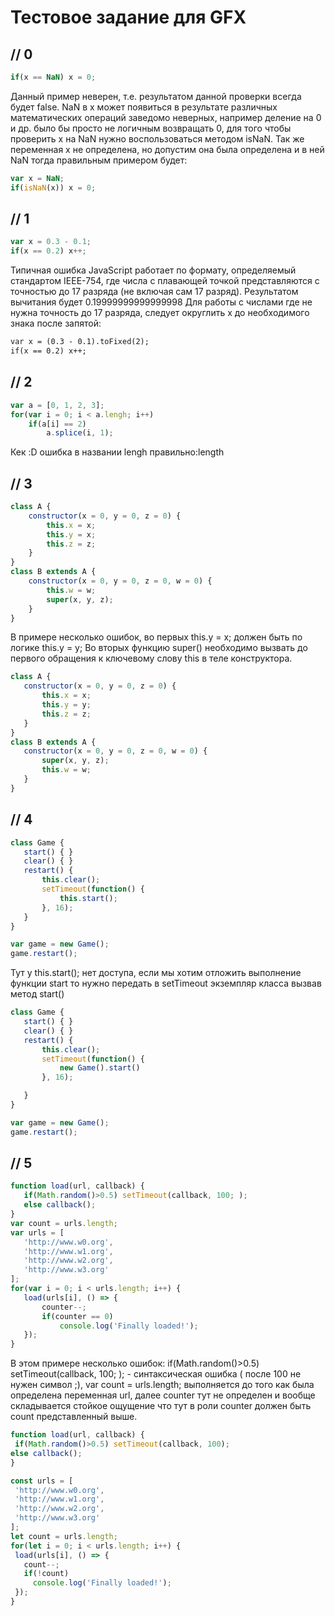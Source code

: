 Тестовое задание для GFX 
=
// 0
-
```js
if(x == NaN) x = 0;
```
Данный пример неверен, т.е. результатом данной проверки всегда будет false. NaN в x может появиться в результате различных математических операций заведомо неверных, например деление на 0 и др. было бы просто не логичным возвращать 0, для того чтобы проверить x на NaN нужно воспользоваться методом isNaN. 
Так же переменная x не определена, но допустим она была определена и в ней NaN тогда правильным примером будет:
```js
var x = NaN;
if(isNaN(x)) x = 0;
```
 
// 1
-
```js
var x = 0.3 - 0.1;
if(x == 0.2) x++;
```
Типичная ошибка JavaScript работает по формату, определяемый стандартом IEEE-754, где числа с плавающей точкой представляются с точностью до 17 разряда (не включая сам 17 разряд). Результатом вычитания будет 0.19999999999999998
Для работы с числами где не нужна точность до 17 разряда, следует округлить x до необходимого знака после запятой:
```html
var x = (0.3 - 0.1).toFixed(2);
if(x == 0.2) x++;
``` 
// 2
-
```js
var a = [0, 1, 2, 3];
for(var i = 0; i < a.lengh; i++) 
	if(a[i] == 2) 
		a.splice(i, 1);
```
Кек :D ошибка в названии lengh правильно:length
 
// 3
-
```js
class A {
	constructor(x = 0, y = 0, z = 0) {
		this.x = x;
		this.y = x;
		this.z = z;
	}
}
class B extends A {
	constructor(x = 0, y = 0, z = 0, w = 0) {
		this.w = w;
		super(x, y, z);
	}	
}
```
В примере несколько ошибок, во первых this.y = x; должен быть по логике this.y = y; Во вторых функцию super() необходимо вызвать до первого обращения к ключевому слову this в теле конструктора.
 ```js
class A {
 	constructor(x = 0, y = 0, z = 0) {
 		this.x = x;
 		this.y = y;
 		this.z = z;
 	}
 }
 class B extends A {
 	constructor(x = 0, y = 0, z = 0, w = 0) {
 		super(x, y, z);
 		this.w = w;
 	}	
 }
 ```
// 4
-
 ```js
class Game {
	start() { }
	clear() { }
	restart() {
		this.clear();
		setTimeout(function() {
		    this.start();
		}, 16);
	}
}

var game = new Game();
game.restart();
```

Тут у  this.start(); нет доступа, если мы хотим отложить выполнение функции start то нужно передать в setTimeout экземпляр класса вызвав метод start()
 ```js
class Game {
	start() { }
	clear() { }
	restart() {
		this.clear();
		setTimeout(function() {
		    new Game().start()
		}, 16);

	}
}

var game = new Game();
game.restart();
 ```
// 5
-
 ```js
function load(url, callback) {
	if(Math.random()>0.5) setTimeout(callback, 100; ); 
	else callback();
}
var count = urls.length;
var urls = [
	'http://www.w0.org', 
	'http://www.w1.org', 
	'http://www.w2.org', 
	'http://www.w3.org'
];
for(var i = 0; i < urls.length; i++) {
	load(urls[i], () => {
		counter--;
		if(counter == 0) 
			console.log('Finally loaded!');
	});
}
```
В этом примере несколько ошибок: 
if(Math.random()>0.5) setTimeout(callback, 100; ); - синтаксическая ошибка ( после 100 не нужен символ ;), var count = urls.length; выполняется до того как была определена переменная url, далее counter тут не определен и вообще складывается стойкое ощущение что тут в роли counter должен быть count представленный выше.
 ```js
function load(url, callback) {
  if(Math.random()>0.5) setTimeout(callback, 100);
else callback();
}

const urls = [
  'http://www.w0.org',
  'http://www.w1.org',
  'http://www.w2.org',
  'http://www.w3.org'
];
let count = urls.length;
for(let i = 0; i < urls.length; i++) {
  load(urls[i], () => {
    count--;
    if(!count)
      console.log('Finally loaded!');
  });
}
```